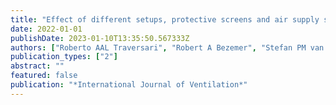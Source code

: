 ```yaml
---
title: "Effect of different setups, protective screens and air supply systems on the exposure to aerosols in a mock-up restaurant"
date: 2022-01-01
publishDate: 2023-01-10T13:35:50.567333Z
authors: ["Roberto AAL Traversari", "Robert A Bezemer", "Stefan PM van Heumen", "Karin Kompatscher", "Menno J Hinkema", "Iris Eekhout"]
publication_types: ["2"]
abstract: ""
featured: false
publication: "*International Journal of Ventilation*"
---
```


